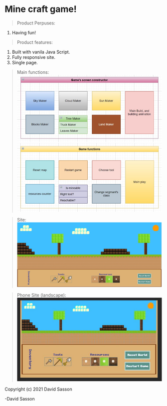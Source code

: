 # Mine craft game!

> Product Perpuses:
1. Having fun!

>Product features:
1. Built with vanila Java Script.
2. Fully responsive site.
3. Single page.

>Main functions:
 ![Diagram](https://github.com/DavidSasson22/Minecraft/blob/main/MD%20img/game.JPG?raw=true)
 ![Diagram](https://github.com/DavidSasson22/Minecraft/blob/main/MD%20img/Play.JPG?raw=true)

>Site:
![Diagram](https://github.com/DavidSasson22/Minecraft/blob/main/MD%20img/computer.JPG?raw=true)

>Phone Site (landscape):
![Diagram](https://github.com/DavidSasson22/Minecraft/blob/main/MD%20img/Phone.JPG?raw=true)



> 
Copyright (c) 2021 David Sasson

-David Sasson
